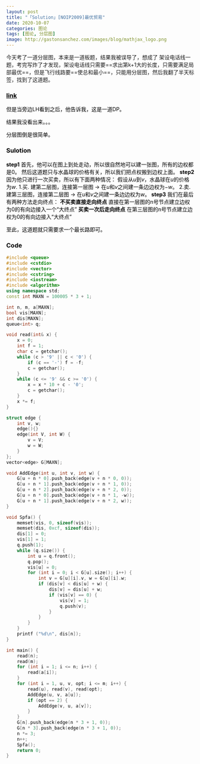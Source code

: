 ```yaml
---
layout: post
title: "「Solution」[NOIP2009]最优贸易"
date: 2020-10-07
categories: 图论
tags: [图论, 分层图]
image: http://gastonsanchez.com/images/blog/mathjax_logo.png
---
```

<!-- more -->

今天考了一道分层图，本来是一道板题，结果我被误导了，想成了 架设电话线一题，考完写炸了才发现，架设电话线只需要==求出第k+1大的长度，只需要满足局部最优==，但是飞行线路要==使总和最小==，只能用分层图，然后我翻了半天标签，找到了这道题。

### [<font color = black>link<font>](http://222.180.160.110:1024/problem/8465)

但是当旁边LH看到之后，他告诉我，这是一道DP。

结果我没看出来。。。

分层图倒是很简单。

### Sulotion 
**step1**
首先，他可以在图上到处走动，所以很自然地可以建一张图，所有的边权都是0。
然后这道题只与水晶球的价格有关，所以我们把点权搬到边权上面。
**step2**
因为他只进行一次买卖，所以有下面两种情况：
假设从$u$到$v$，水晶球在$u$的价格为$w$.
1.买. 建第二层图，连接第一层图 -> 在$u$和$v$之间建一条边边权为$-w$。
2.卖. 建第三层图，连接第二层图 -> 在$u$和$v$之间建一条边边权为$w$。
**step3**
我们在最后有两种方法走向终点：
**不买卖直接走向终点**
直接在第一层图的n号节点建立边权为0的有向边接入一个“大终点”
**买卖一次后走向终点**
在第三层图的n号节点建立边权为0的有向边接入“大终点”

至此，这道题就只需要求一个最长路即可。

### Code
```cpp
#include <queue>
#include <cstdio>
#include <vector>
#include <cstring>
#include <iostream>
#include <algorithm>
using namespace std;
const int MAXN = 100005 * 3 + 1;

int n, m, a[MAXN];
bool vis[MAXN];
int dis[MAXN];
queue<int> q;

void read(int& x) {
	x = 0;
	int f = 1;
	char c = getchar();
	while (c > '9' || c < '0') {
		if (c == '-') f = -f;
		c = getchar();
	}
	while (c <= '9' && c >= '0') {
		x = x * 10 + c - '0';
		c = getchar();
	}
	x *= f;
}

struct edge {
	int v, w;
	edge(){}
	edge(int V, int W) {
		v = V;
		w = W;
	}
};
vector<edge> G[MAXN];

void AddEdge(int u, int v, int w) {
	G[u + n * 0].push_back(edge(v + n * 0, 0));
	G[u + n * 1].push_back(edge(v + n * 1, 0));
	G[u + n * 2].push_back(edge(v + n * 2, 0));
	G[u + n * 0].push_back(edge(v + n * 1, -w));
	G[u + n * 1].push_back(edge(v + n * 2, w));
}

void Spfa() {
	memset(vis, 0, sizeof(vis));
	memset(dis, 0xcf, sizeof(dis));
	dis[1] = 0;
	vis[1] = 1;
	q.push(1);
	while (q.size()) {
		int u = q.front();
		q.pop();
		vis[u] = 0;
		for (int i = 0; i < G[u].size(); i++) {
			int v = G[u][i].v, w = G[u][i].w;
			if (dis[v] < dis[u] + w) {
				dis[v] = dis[u] + w;
				if (vis[v] == 0) {
					vis[v] = 1;
					q.push(v);
				}
			}
		}
	}
	printf ("%d\n", dis[n]);
}

int main() {
	read(n);
	read(m);
	for (int i = 1; i <= n; i++) {
		read(a[i]);
	}
	for (int i = 1, u, v, opt; i <= m; i++) {
		read(u), read(v), read(opt);
		AddEdge(u, v, a[u]);
		if (opt == 2) {
			AddEdge(v, u, a[v]);
		}
	}
	G[n].push_back(edge(n * 3 + 1, 0));
	G[n * 3].push_back(edge(n * 3 + 1, 0));
	n *= 3;
	n++;
	Spfa();
	return 0;
}
```

